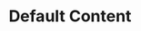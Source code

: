 ---
title: Default Content
content_blocks:
  - _bookshop_name: design-system/section/quicklinks
    heading: Quicklinks
    links:
      - text: Default Link 1
        url: /test
---
